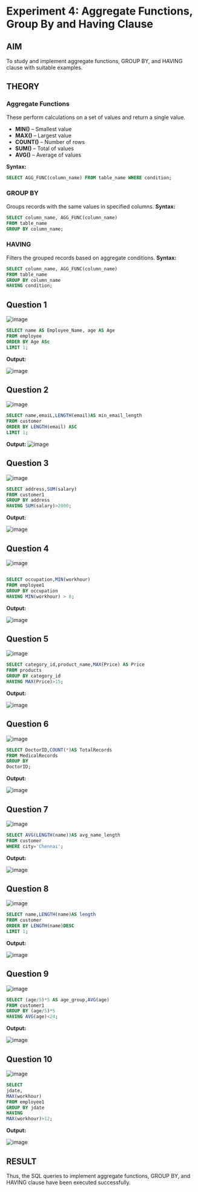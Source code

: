 # Experiment 4: Aggregate Functions, Group By and Having Clause

## AIM
To study and implement aggregate functions, GROUP BY, and HAVING clause with suitable examples.

## THEORY

### Aggregate Functions
These perform calculations on a set of values and return a single value.

- **MIN()** – Smallest value  
- **MAX()** – Largest value  
- **COUNT()** – Number of rows  
- **SUM()** – Total of values  
- **AVG()** – Average of values

**Syntax:**
```sql
SELECT AGG_FUNC(column_name) FROM table_name WHERE condition;
```
### GROUP BY
Groups records with the same values in specified columns.
**Syntax:**
```sql
SELECT column_name, AGG_FUNC(column_name)
FROM table_name
GROUP BY column_name;
```
### HAVING
Filters the grouped records based on aggregate conditions.
**Syntax:**
```sql
SELECT column_name, AGG_FUNC(column_name)
FROM table_name
GROUP BY column_name
HAVING condition;
```

**Question 1**
--
![image](https://github.com/user-attachments/assets/eea273a3-bdfc-439a-a42d-50224f6d747b)



```sql
SELECT name AS Employee_Name, age AS Age
FROM employee
ORDER BY Age ASc
LIMIT 1;
```

**Output:**

![image](https://github.com/user-attachments/assets/e81b67c7-3587-42cf-8785-9ed2bca88667)


**Question 2**
---
![image](https://github.com/user-attachments/assets/5117d126-c199-4414-8ef9-e36cb1eb643b)


```sql
SELECT name,emaiL,LENGTH(email)AS min_email_length
FROM customer
ORDER BY LENGTH(email) ASC
LIMIT 1;
```

**Output:**
![image](https://github.com/user-attachments/assets/89277f4f-a9de-403a-9c84-2ecfee36c4cd)


**Question 3**
---
![image](https://github.com/user-attachments/assets/425b3b54-ceb3-4731-b049-d0f2ed612e72)


```sql
SELECT address,SUM(salary) 
FROM customer1
GROUP BY address
HAVING SUM(salary)>2000;
```

**Output:**

![image](https://github.com/user-attachments/assets/1339db0a-2850-44ef-a74a-71c8fd08d9fc)


**Question 4**
---

![image](https://github.com/user-attachments/assets/c2b0559d-9ab6-498f-824e-c5d538108710)


```sql

SELECT occupation,MIN(workhour) 
FROM employee1
GROUP BY occupation
HAVING MIN(workhour) > 8;

```

**Output:**

![image](https://github.com/user-attachments/assets/93b9491c-4619-472f-94b5-c9e4a46b4263)


**Question 5**
---
![image](https://github.com/user-attachments/assets/2a9efecb-9b6a-4631-8ea3-2efb11c585f7)


```sql
SELECT category_id,product_name,MAX(Price) AS Price
FROM products
GROUP BY category_id
HAVING MAX(Price)>15;
```

**Output:**

![image](https://github.com/user-attachments/assets/889c7f05-42c3-48df-be68-e63d8e80e843)

**Question 6**
---
![image](https://github.com/user-attachments/assets/8b72ace6-6600-4cce-bed5-dc031865769a)


```sql
SELECT DoctorID,COUNT(*)AS TotalRecords
FROM MedicalRecords
GROUP BY
DoctorID;
```

**Output:**

![image](https://github.com/user-attachments/assets/d0cff8da-bcfb-400f-a4b3-34d173c52325)



**Question 7**
---
![image](https://github.com/user-attachments/assets/e655f561-7b26-4feb-ac25-753cf92f67c9)


```sql
SELECT AVG(LENGTH(name))AS avg_name_length
FROM customer
WHERE city='Chennai';
```

**Output:**

![image](https://github.com/user-attachments/assets/7a0f1d06-813a-4f6e-8b22-b463dabc7fbf)



**Question 8**
---
![image](https://github.com/user-attachments/assets/bf9ce279-fe92-4892-928e-195ca172d92f)


```sql
SELECT name,LENGTH(name)AS length
FROM customer
ORDER BY LENGTH(name)DESC
LIMIT 1;
```

**Output:**

![image](https://github.com/user-attachments/assets/7046a189-b07e-4c0f-84df-58f6d2256093)



**Question 9**
---
![image](https://github.com/user-attachments/assets/eae9f665-d2ba-46ca-b9ae-ebf83ac6ce24)


```sql
SELECT (age/5)*5 AS age_group,AVG(age)
FROM customer1
GROUP BY (age/5)*5
HAVING AVG(age)<24;
```

**Output:**

![image](https://github.com/user-attachments/assets/0c3f563c-ef26-4130-be8c-b2789c3e2ac3)


**Question 10**
---
![image](https://github.com/user-attachments/assets/5602a2ef-5a55-4193-856d-45098d1455fd)


```sql
SELECT 
jdate,
MAX(workhour)
FROM employee1
GROUP BY jdate
HAVING
MAX(workhour)>12;
```

**Output:**

![image](https://github.com/user-attachments/assets/1e179ff8-7c0d-42d8-b25c-e678e14aa019)



## RESULT
Thus, the SQL queries to implement aggregate functions, GROUP BY, and HAVING clause have been executed successfully.
